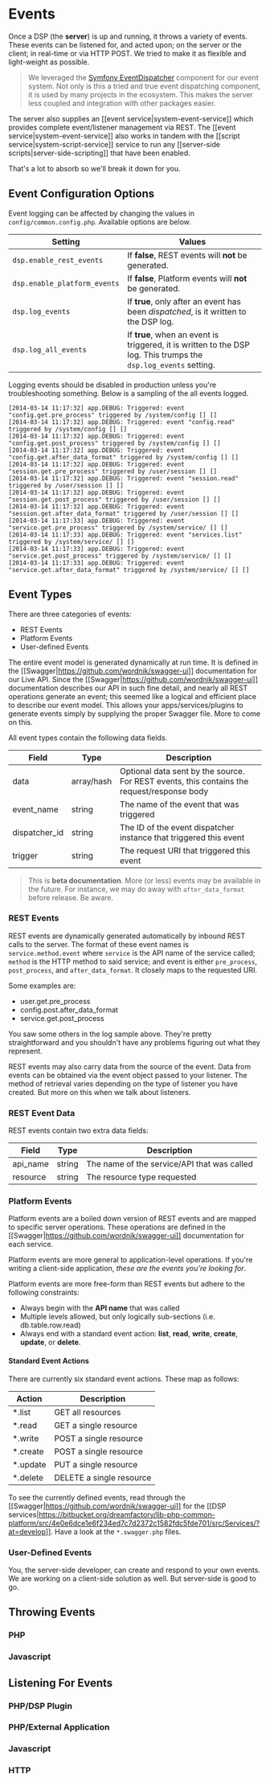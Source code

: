 # Events

Once a DSP (the **server**) is up and running, it throws a variety of events. These events can be listened for, and acted upon; on the server or the client; in real-time or via HTTP POST. We tried to make it as flexible and light-weight as possible. 

> We leveraged the [Symfony EventDispatcher](http://symfony.com/doc/current/components/event_dispatcher/introduction.html) component for our event system. Not only is this a tried and true event dispatching component, it is used by many projects in the ecosystem. This makes the server less coupled and integration with other packages easier.
 
The server also supplies an [[event service|system-event-service]] which provides complete event/listener management via REST. The [[event service|system-event-service]] also works in tandem with the [[script service|system-script-service]] service to run any [[server-side scripts|server-side-scripting]] that have been enabled.

That's a lot to absorb so we'll break it down for you.

## Event Configuration Options

Event logging can be affected by changing the values in `config/common.config.php`. Available options are below. 

| Setting | Values |
|---------|--------|
| `dsp.enable_rest_events` | If **false**, REST events will **not** be generated. |
| `dsp.enable_platform_events` | If **false**, Platform events will **not** be generated. |
| `dsp.log_events` | If **true**, only after an event has been *dispatched*, is it written to the DSP log. |
| `dsp.log_all_events` | If **true**, when an event is triggered, it is written to the DSP log. This trumps the ```dsp.log_events``` setting. |

Logging events should be disabled in production unless you're troubleshooting something. Below is a sampling of the all events logged.

```
[2014-03-14 11:17:32] app.DEBUG: Triggered: event "config.get.pre_process" triggered by /system/config [] []
[2014-03-14 11:17:32] app.DEBUG: Triggered: event "config.read" triggered by /system/config [] []
[2014-03-14 11:17:32] app.DEBUG: Triggered: event "config.get.post_process" triggered by /system/config [] []
[2014-03-14 11:17:32] app.DEBUG: Triggered: event "config.get.after_data_format" triggered by /system/config [] []
[2014-03-14 11:17:32] app.DEBUG: Triggered: event "session.get.pre_process" triggered by /user/session [] []
[2014-03-14 11:17:32] app.DEBUG: Triggered: event "session.read" triggered by /user/session [] []
[2014-03-14 11:17:32] app.DEBUG: Triggered: event "session.get.post_process" triggered by /user/session [] []
[2014-03-14 11:17:32] app.DEBUG: Triggered: event "session.get.after_data_format" triggered by /user/session [] []
[2014-03-14 11:17:33] app.DEBUG: Triggered: event "service.get.pre_process" triggered by /system/service/ [] []
[2014-03-14 11:17:33] app.DEBUG: Triggered: event "services.list" triggered by /system/service/ [] []
[2014-03-14 11:17:33] app.DEBUG: Triggered: event "service.get.post_process" triggered by /system/service/ [] []
[2014-03-14 11:17:33] app.DEBUG: Triggered: event "service.get.after_data_format" triggered by /system/service/ [] []
```

## Event Types

There are three categories of events:

  * REST Events
  * Platform Events
  * User-defined Events
  
The entire event model is generated dynamically at run time. It is defined in the [[Swagger|https://github.com/wordnik/swagger-ui]] documentation for our Live API. Since the [[Swagger|https://github.com/wordnik/swagger-ui]] documentation describes our API in such fine detail, and nearly all REST operations generate an event; this seemed like a logical and efficient place to describe our event model. This allows your apps/services/plugins to generate events simply by supplying the proper Swagger file. More to come on this.

All event types contain the following data fields. 

| Field | Type | Description |
|-------|------|-------------|
| data | array/hash | Optional data sent by the source. For REST events, this contains the request/response body |
| event_name | string | The name of the event that was triggered |
| dispatcher_id | string | The ID of the event dispatcher instance that triggered this event |
| trigger | string | The request URI that triggered this event |

> This is **beta documentation**. More (or less) events may be available in the future. For instance, we may do away with `after_data_format` before release. Be aware.

### REST Events

REST events are dynamically generated automatically by inbound REST calls to the server. The format of these event names is `service.method.event` where `service` is the API name of the service called; `method` is the HTTP method to said service; and event is either `pre_process`, `post_process`, and `after_data_format`. It closely maps to the requested URI.

Some examples are:

  * user.get.pre_process
  * config.post.after_data_format
  * service.get.post_process
  
You saw some others in the log sample above. They're pretty straightforward and you shouldn't have any problems figuring out what they represent.

REST events may also carry data from the source of the event. Data from events can be obtained via the event object passed to your listener. The method of retrieval varies depending on the type of listener you have created. But more on this when we talk about listeners.

### REST Event Data

REST events contain two extra data fields:

| Field | Type | Description |
|-------|------|-------------|
| api_name | string | The name of the service/API that was called |
| resource | string | The resource type requested |

### Platform Events

Platform events are a boiled down version of REST events and are mapped to specific server operations. These operations are defined in the [[Swagger|https://github.com/wordnik/swagger-ui]] documentation for each service.

Platform events are more general to application-level operations. If you're writing a client-side application, *these are the events you're looking for*. 

Platform events are more free-form than REST events but adhere to the following constraints:
 
  * Always begin with the **API name** that was called
  * Multiple levels allowed, but only logically sub-sections (i.e. db.table.row.read)
  * Always end with a standard event action: **list**, **read**, **write**, **create**, **update**, or **delete**.

#### Standard Event Actions

There are currently six standard event actions. These map as follows:

| Action | Description |
|--------|-------------|
| *.list | GET all resources |
| *.read | GET a single resource |
| *.write | POST a single resource |
| *.create | POST a single resource |
| *.update | PUT a single resource |
| *.delete | DELETE a single resource |

To see the currently defined events, read through the [[Swagger|https://github.com/wordnik/swagger-ui]] for the [[DSP services|https://bitbucket.org/dreamfactory/lib-php-common-platform/src/4e0e6dce1e6f234ed7c7d2372c1582fdc5fde701/src/Services/?at=develop]]. Have a look at the `*.swagger.php` files.

### User-Defined Events

You, the server-side developer, can create and respond to your own events. We are working on a client-side solution as well. But server-side is good to go.  

## Throwing Events

### PHP

### Javascript

## Listening For Events

### PHP/DSP Plugin

### PHP/External Application

### Javascript

### HTTP
